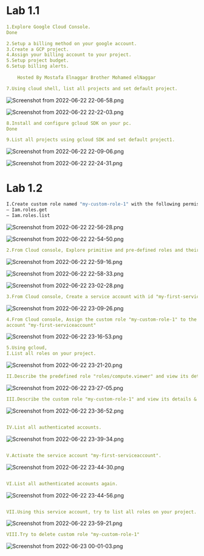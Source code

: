 # Lab 1.1

```yaml
1.Explore Google Cloud Console.
Done
```

```yaml
2.Setup a billing method on your google account.
3.Create a GCP project.
4.Assign your billing account to your project.
5.Setup project budget.
6.Setup billing alerts.
	
	Hosted By Mostafa Elnaggar Brother Mohamed elNaggar
```

```yaml
7.Using cloud shell, list all projects and set default project.
```

![Screenshot from 2022-06-22 22-06-58.png](Lab%201%201%20f786275f4b5c4619ab8e921884ebd688/Screenshot_from_2022-06-22_22-06-58.png)

![Screenshot from 2022-06-22 22-22-03.png](Lab%201%201%20f786275f4b5c4619ab8e921884ebd688/Screenshot_from_2022-06-22_22-22-03.png)

```yaml
8.Install and configure gcloud SDK on your pc.
Done
```

```yaml
9.List all projects using gcloud SDK and set default project1.
```

![Screenshot from 2022-06-22 22-09-06.png](Lab%201%201%20f786275f4b5c4619ab8e921884ebd688/Screenshot_from_2022-06-22_22-09-06.png)

![Screenshot from 2022-06-22 22-24-31.png](Lab%201%201%20f786275f4b5c4619ab8e921884ebd688/Screenshot_from_2022-06-22_22-24-31.png)

# Lab 1.2

```bash
I.Create custom role named "my-custom-role-1" with the following permissions only:
– Iam.roles.get
– Iam.roles.list
```

![Screenshot from 2022-06-22 22-56-28.png](Lab%201%201%20f786275f4b5c4619ab8e921884ebd688/Screenshot_from_2022-06-22_22-56-28.png)

![Screenshot from 2022-06-22 22-54-50.png](Lab%201%201%20f786275f4b5c4619ab8e921884ebd688/Screenshot_from_2022-06-22_22-54-50.png)

```yaml
2.From Cloud console, Explore primitive and pre-defined roles and their permissions.
```

![Screenshot from 2022-06-22 22-59-16.png](Lab%201%201%20f786275f4b5c4619ab8e921884ebd688/Screenshot_from_2022-06-22_22-59-16.png)

![Screenshot from 2022-06-22 22-58-33.png](Lab%201%201%20f786275f4b5c4619ab8e921884ebd688/Screenshot_from_2022-06-22_22-58-33.png)

![Screenshot from 2022-06-22 23-02-28.png](Lab%201%201%20f786275f4b5c4619ab8e921884ebd688/Screenshot_from_2022-06-22_23-02-28.png)

```yaml
3.From Cloud console, Create a service account with id "my-first-serviceaccount".
```

![Screenshot from 2022-06-22 23-09-26.png](Lab%201%201%20f786275f4b5c4619ab8e921884ebd688/Screenshot_from_2022-06-22_23-09-26.png)

```yaml
4.From Cloud console, Assign the custom role "my-custom-role-1" to the service
account "my-first-serviceaccount"
```

![Screenshot from 2022-06-22 23-16-53.png](Lab%201%201%20f786275f4b5c4619ab8e921884ebd688/Screenshot_from_2022-06-22_23-16-53.png)

```yaml
5.Using gcloud,
I.List all roles on your project.

```

![Screenshot from 2022-06-22 23-21-20.png](Lab%201%201%20f786275f4b5c4619ab8e921884ebd688/Screenshot_from_2022-06-22_23-21-20.png)

```yaml
II.Describe the predefined role "roles/compute.viewer" and view its details & permissions
```

![Screenshot from 2022-06-22 23-27-05.png](Lab%201%201%20f786275f4b5c4619ab8e921884ebd688/Screenshot_from_2022-06-22_23-27-05.png)

```yaml
III.Describe the custom role "my-custom-role-1" and view its details & permissions.

```

![Screenshot from 2022-06-22 23-36-52.png](Lab%201%201%20f786275f4b5c4619ab8e921884ebd688/Screenshot_from_2022-06-22_23-36-52.png)

```yaml

IV.List all authenticated accounts.

```

![Screenshot from 2022-06-22 23-39-34.png](Lab%201%201%20f786275f4b5c4619ab8e921884ebd688/Screenshot_from_2022-06-22_23-39-34.png)

```yaml

V.Activate the service account "my-first-serviceaccount".

```

![Screenshot from 2022-06-22 23-44-30.png](Lab%201%201%20f786275f4b5c4619ab8e921884ebd688/Screenshot_from_2022-06-22_23-44-30.png)

```yaml

VI.List all authenticated accounts again.

```

![Screenshot from 2022-06-22 23-44-56.png](Lab%201%201%20f786275f4b5c4619ab8e921884ebd688/Screenshot_from_2022-06-22_23-44-56.png)

```yaml

VII.Using this service account, try to list all roles on your project.
```

![Screenshot from 2022-06-22 23-59-21.png](Lab%201%201%20f786275f4b5c4619ab8e921884ebd688/Screenshot_from_2022-06-22_23-59-21.png)

```yaml
VIII.Try to delete custom role "my-custom-role-1"

```

![Screenshot from 2022-06-23 00-01-03.png](Lab%201%201%20f786275f4b5c4619ab8e921884ebd688/Screenshot_from_2022-06-23_00-01-03.png)
